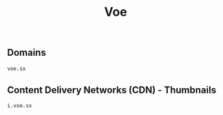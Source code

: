 


<h1 align="center">Voe</h1>  

<br>

## Domains


```html
voe.sx
```  


## Content Delivery Networks (CDN) - Thumbnails


```html
i.voe.sx
```  

